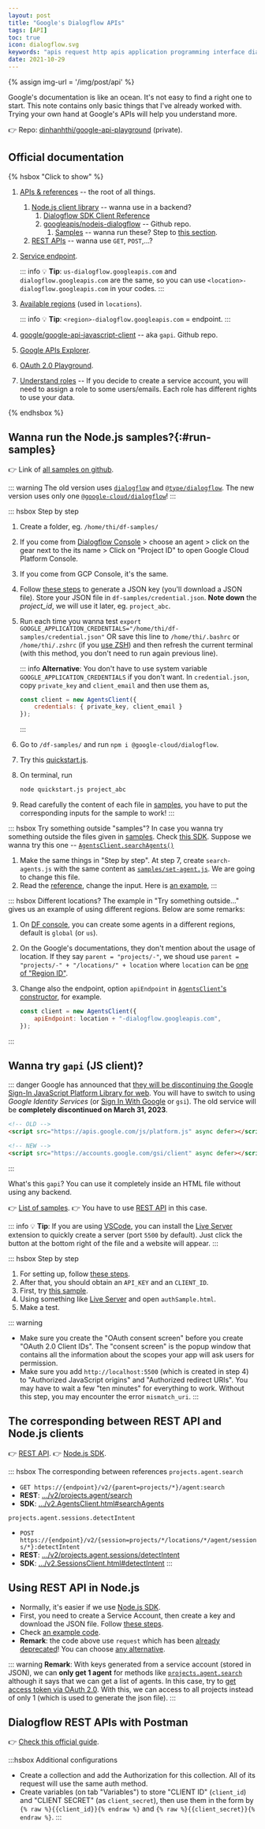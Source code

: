 ```yaml
---
layout: post
title: "Google's Dialogflow APIs"
tags: [API]
toc: true
icon: dialogflow.svg
keywords: "apis request http apis application programming interface dialogflow google sdk google cloud gcp apis credentials REST postman gapi gsi sign in with google new version service account endpoint location detect intent roles tokens"
date: 2021-10-29
---
```


{% assign img-url = '/img/post/api' %}

Google's documentation is like an ocean. It's not easy to find a right one to start. This note contains only basic things that I've already worked with. Trying your own hand at Google's APIs will help you understand more.

👉 Repo: [dinhanhthi/google-api-playground](https://github.com/dinhanhthi/google-api-playground) (private).

## Official documentation

{% hsbox "Click to show" %}

1. [APIs & references](https://cloud.google.com/dialogflow/es/docs/reference) -- the root of all things.
   1. [Node.js client library](https://cloud.google.com/dialogflow/es/docs/reference/libraries/nodejs) -- wanna use in a backend?
      1. [Dialogflow SDK Client Reference](https://googleapis.dev/nodejs/dialogflow/latest/index.html)
      2. [googleapis/nodejs-dialogflow](https://github.com/googleapis/nodejs-dialogflow) -- Github repo.
         1. [Samples](https://github.com/googleapis/nodejs-dialogflow#samples) -- wanna run these? Step to [this section](#run-samples).
   2. [REST APIs](https://cloud.google.com/dialogflow/docs/reference/rest) -- wanna use `GET`, `POST`,...?
2. [Service endpoint](https://cloud.google.com/dialogflow/es/docs/reference/rest/v2-overview#service-endpoint).

    ::: info
    💡 **Tip**: `us-dialogflow.googleapis.com` and `dialogflow.googleapis.com` are the same, so you can use `<location>-dialogflow.googleapis.com` in your codes.
    :::

3. [Available regions](https://cloud.google.com/dialogflow/es/docs/how/region#regions) (used in `locations`).

    ::: info
    💡 **Tip**: `<region>-dialogflow.googleapis.com` = endpoint.
    :::

4. [google/google-api-javascript-client](https://github.com/google/google-api-javascript-client) -- aka `gapi`. Github repo.
5. [Google APIs Explorer](https://developers.google.com/apis-explorer/).
6. [OAuth 2.0 Playground](https://developers.google.com/oauthplayground/).
7. [Understand roles](https://cloud.google.com/iam/docs/understanding-roles?authuser=1&_ga=2.35673635.-287242851.1634158283#dialogflow-roles) -- If you decide to create a service account, you will need to assign a role to some users/emails. Each role has different rights to use your data.

{% endhsbox %}

## Wanna run the Node.js samples?{:#run-samples}

👉 Link of [all samples on github](https://github.com/googleapis/nodejs-dialogflow#samples).

::: warning
The old version uses [`dialogflow`](https://www.npmjs.com/package/dialogflow) and [`@type/dialogflow`](https://www.npmjs.com/package/@types/dialogflow). The new version uses only one [`@google-cloud/dialogflow`](https://www.npmjs.com/package/@google-cloud/dialogflow)!
:::

::: hsbox Step by step
1. Create a folder, eg. `/home/thi/df-samples/`
2. If you come from [Dialogflow Console](https://dialogflow.cloud.google.com/#/agents) > choose an agent > click on the gear next to the its name > Click on "Project ID" to open Google Cloud Platform Console.
3. If you come from GCP Console, it's the same.
4. Follow [these steps](https://cloud.google.com/storage/docs/reference/libraries#setting_up_authentication) to generate a JSON key (you'll download a JSON file). Store your JSON file in `df-samples/credential.json`. **Note down** the *project_id*, we will use it later, eg. `project_abc`.
5. Run each time you wanna test `export GOOGLE_APPLICATION_CREDENTIALS="/home/thi/df-samples/credential.json"` OR save this line to `/home/thi/.bashrc` or `/home/thi/.zshrc` (if you [use ZSH](/terminal/#zsh-linux)) and then refresh the current terminal (with this method, you don't need to run again previous line).

    ::: info
    **Alternative**: You don't have to use system variable `GOOGLE_APPLICATION_CREDENTIALS` if you don't want. In `credential.json`, copy `private_key` and `client_email` and then use them as,

    ```js
    const client = new AgentsClient({
        credentials: { private_key, client_email }
    });
    ```
    :::

6. Go to `/df-samples/` and run `npm i @google-cloud/dialogflow`.
7. Try this [quickstart.js](https://github.com/googleapis/nodejs-dialogflow/blob/main/samples/quickstart.js).
8. On terminal, run

    ``` bash
    node quickstart.js project_abc
    ```

9.  Read carefully the content of each file in [samples](https://github.com/googleapis/nodejs-dialogflow/tree/main/samples), you have to put the corresponding inputs for the sample to work!
:::

::: hsbox Try something outside "samples"?
In case you wanna try something outside the files given in [samples](https://github.com/googleapis/nodejs-dialogflow/tree/main/samples). Check [this SDK](https://googleapis.dev/nodejs/dialogflow/latest/index.html). Suppose we wanna try this one -- [`AgentsClient.searchAgents()`](https://googleapis.dev/nodejs/dialogflow/4.5.0/v2.AgentsClient.html#searchAgents)

1. Make the same things in "Step by step". At step 7, create `search-agents.js` with the same content as [`samples/set-agent.js`](https://github.com/googleapis/nodejs-dialogflow/blob/main/samples/set-agent.js). We are going to change this file.
2. Read the [reference](https://googleapis.dev/nodejs/dialogflow/4.5.0/v2.AgentsClient.html#searchAgents), change the input. Here is [an example](https://gist.github.com/dinhanhthi/b40217eff2b938ffbfece82de8bb0907),
:::

::: hsbox Different locations?
The example in "Try something outside..." gives us an example of using different regions. Below are some remarks:

1. On [DF console](https://dialogflow.cloud.google.com/), you can create some agents in a different regions, default is `global` (or `us`).
2. On the Google's documentations, they don't mention about the usage of location. If they say `parent = "projects/-"`, we shoud use `parent = "projects/-" + "/locations/" + location` where `location` can be [one of "Region ID"](https://cloud.google.com/dialogflow/es/docs/how/region#regions).
3. Change also the endpoint, option `apiEndpoint` in [`AgentsClient`'s constructor](https://googleapis.dev/nodejs/dialogflow/latest/v2.AgentsClient.html), for example.

    ```js
    const client = new AgentsClient({
        apiEndpoint: location + "-dialogflow.googleapis.com",
    });
    ```
:::

## Wanna try `gapi` (JS client)?

::: danger
Google has announced that [they will be discontinuing the Google Sign-In JavaScript Platform Library for web](https://developers.googleblog.com/2021/08/gsi-jsweb-deprecation.html). You will have to switch to using *Google Identity Services* (or [Sign In With Google](https://developers.google.com/identity/gsi/web/guides/client-library) or `gsi`). The old service will be **completely discontinued on March 31, 2023**.

``` html
<!-- OLD -->
<script src="https://apis.google.com/js/platform.js" async defer></script>

<!-- NEW -->
<script src="https://accounts.google.com/gsi/client" async defer></script>
```
:::

What's this `gapi`? You can use it completely inside an HTML file without using any backend.

👉 [List of samples](https://github.com/google/google-api-javascript-client/tree/master/samples).
👉 You have to use [REST API](https://cloud.google.com/dialogflow/es/docs/reference/rest) in this case.

::: info
💡 **Tip**: If you are using [VSCode](/visual-studio-code/), you can install the [Live Server](https://marketplace.visualstudio.com/items?itemName=ritwickdey.LiveServer) extension to quickly create a server (port `5500` by default). Just click the button at the bottom right of the file and a website will appear.
:::

::: hsbox Step by step
1. For setting up, follow [these steps](https://console.developers.google.com/apis/library).
2. After that, you should obtain an `API_KEY` and an `CLIENT_ID`.
3. First, try [this sample](https://github.com/google/google-api-javascript-client/blob/master/samples/authSample.html).
4. Using something like [Live Server](https://marketplace.visualstudio.com/items?itemName=ritwickdey.LiveServer) and open `authSample.html`.
5. Make a test.

::: warning
- Make sure you create the "OAuth consent screen" before you create "OAuth 2.0 Client IDs". The "consent screen" is the popup window that contains all the information about the scopes your app will ask users for permission.
- Make sure you add `http://localhost:5500` (which is created in step 4) to "Authorized JavaScript origins" and "Authorized redirect URIs". You may have to wait a few "ten minutes" for everything to work. Without this step, you may encounter the error `mismatch_uri`.
:::

## The corresponding between REST API and Node.js clients

👉 [REST API](https://cloud.google.com/dialogflow/docs/reference/rest/v2-overview).
👉 [Node.js SDK](https://googleapis.dev/nodejs/dialogflow/latest/index.html).

::: hsbox The corresponding between references
`projects.agent.search`

- `GET https://{endpoint}/v2/{parent=projects/*}/agent:search`
- **REST**: [.../v2/projects.agent/search](https://cloud.google.com/dialogflow/es/docs/reference/rest/v2/projects.agent/search)
- **SDK**: [.../v2.AgentsClient.html#searchAgents](https://googleapis.dev/nodejs/dialogflow/latest/v2.AgentsClient.html#searchAgents)

`projects.agent.sessions.detectIntent`

- `POST https://{endpoint}/v2/{session=projects/*/locations/*/agent/sessions/*}:detectIntent`
- **REST**: [.../v2/projects.agent.sessions/detectIntent](https://cloud.google.com/dialogflow/es/docs/reference/rest/v2/projects.agent.sessions/detectIntent)
- **SDK**: [.../v2.SessionsClient.html#detectIntent](https://googleapis.dev/nodejs/dialogflow/latest/v2.SessionsClient.html#detectIntent)
:::

## Using REST API in Node.js

- Normally, it's easier if we use [Node.js SDK](https://googleapis.dev/nodejs/dialogflow/latest/index.html).
- First, you need to create a Service Account, then create a key and download the JSON file. Follow [these steps](https://cloud.google.com/docs/authentication/getting-started#creating_a_service_account).
- Check [an example code](https://gist.github.com/dinhanhthi/e57e00886adaa611e2b49f9dcf76d90e).
- **Remark**: the code above use `request` which has been [already deprecated](https://www.npmjs.com/package/request)! You can choose [any alternative](https://github.com/request/request/issues/3143).

::: warning
**Remark**: With keys generated from a service account (stored in JSON), we can **only get 1 agent** for methods like [`projects.agent.search`](https://cloud.google.com/dialogflow/es/docs/reference/rest/v2/projects.agent/search) although it says that we can get a list of agents. In this case, try to [get access token via OAuth 2.0](https://www.youtube.com/watch?v=Qt3KJZ2kQk0). With this, we can access to all projects instead of only 1 (which is used to generate the json file).
:::

## Dialogflow REST APIs with Postman

👉 [Check this official guide](https://github.com/GoogleCloudPlatform/dialogflow-integrations/blob/master/dialogflow-api-quick-start/postman/README.md).

:::hsbox Additional configurations
- Create a collection and add the Authorization for this collection. All of its request will use the same auth method.
- Create variables (on tab "Variables") to store "CLIENT ID" (`client_id`) and "CLIENT SECRET" (as `client_secret`), then use them in the form by `{% raw %}{{client_id}}{% endraw %}` and `{% raw %}{{client_secret}}{% endraw %}`.
:::